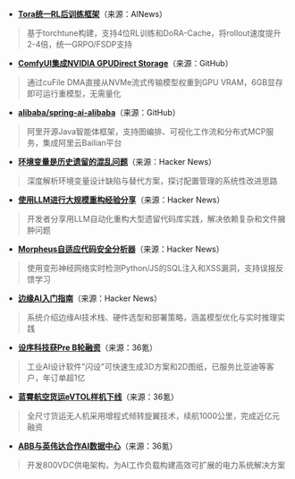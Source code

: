 - **[Tora统一RL后训练框架](https://twitter.com/gm8xx8/status/1976443792850092464)**（来源：AINews）  
> 基于torchtune构建，支持4位RL训练和DoRA-Cache，将rollout速度提升2-4倍，统一GRPO/FSDP支持

- **[ComfyUI集成NVIDIA GPUDirect Storage](https://github.com/maifeeulasad/ComfyUI)**（来源：GitHub）  
> 通过cuFile DMA直接从NVMe流式传输模型权重到GPU VRAM，6GB显存即可运行重模型，无需量化

- **[alibaba/spring-ai-alibaba](https://github.com/alibaba/spring-ai-alibaba)**（来源：GitHub）  
> 阿里开源Java智能体框架，支持图编排、可视化工作流和分布式MCP服务，集成阿里云Bailian平台

- **[环境变量是历史遗留的混乱问题](https://news.ycombinator.com/item?id=45570537)**（来源：Hacker News）  
> 深度解析环境变量设计缺陷与替代方案，探讨配置管理的系统性改进思路

- **[使用LLM进行大规模重构经验分享](https://news.ycombinator.com/item?id=45561323)**（来源：Hacker News）  
> 开发者分享用LLM自动化重构大型遗留代码库实践，解决依赖复杂和文件臃肿问题

- **[Morpheus自适应代码安全分析器](https://news.ycombinator.com/item?id=45573955)**（来源：Hacker News）  
> 使用变形神经网络实时检测Python/JS的SQL注入和XSS漏洞，支持误报反馈学习

- **[边缘AI入门指南](https://news.ycombinator.com/item?id=45561700)**（来源：Hacker News）  
> 系统介绍边缘AI技术栈、硬件选型和部署策略，涵盖模型优化与实时推理实践

- **[设序科技获Pre B轮融资](https://36kr.com/p/3506932610587778)**（来源：36氪）  
> 工业AI设计软件"闪设"可快速生成3D方案和2D图纸，已服务比亚迪等客户，年订单超1亿

- **[蓝霄航空货运eVTOL样机下线](https://36kr.com/p/3507049762495616)**（来源：36氪）  
> 全尺寸货运无人机采用增程式倾转旋翼技术，续航1000公里，完成近亿元融资

- **[ABB与英伟达合作AI数据中心](https://36kr.com/newsflashes/3508263181867904)**（来源：36氪）  
> 开发800VDC供电架构，为AI工作负载构建高效可扩展的电力系统解决方案